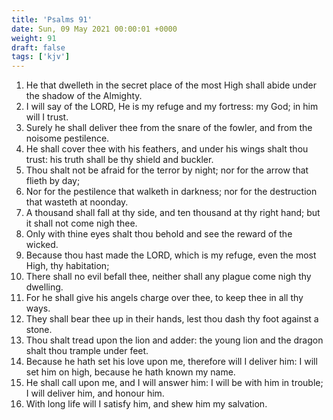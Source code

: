 ```yaml
---
title: 'Psalms 91'
date: Sun, 09 May 2021 00:00:01 +0000
weight: 91
draft: false
tags: ['kjv'] 
---
```


1. He that dwelleth in the secret place of the most High shall abide under the shadow of the Almighty.
2. I will say of the LORD, He is my refuge and my fortress: my God; in him will I trust.
3. Surely he shall deliver thee from the snare of the fowler, and from the noisome pestilence.
4. He shall cover thee with his feathers, and under his wings shalt thou trust: his truth shall be thy shield and buckler.
5. Thou shalt not be afraid for the terror by night; nor for the arrow that flieth by day;
6. Nor for the pestilence that walketh in darkness; nor for the destruction that wasteth at noonday.
7. A thousand shall fall at thy side, and ten thousand at thy right hand; but it shall not come nigh thee.
8. Only with thine eyes shalt thou behold and see the reward of the wicked.
9. Because thou hast made the LORD, which is my refuge, even the most High, thy habitation;
10. There shall no evil befall thee, neither shall any plague come nigh thy dwelling.
11. For he shall give his angels charge over thee, to keep thee in all thy ways.
12. They shall bear thee up in their hands, lest thou dash thy foot against a stone.
13. Thou shalt tread upon the lion and adder: the young lion and the dragon shalt thou trample under feet.
14. Because he hath set his love upon me, therefore will I deliver him: I will set him on high, because he hath known my name.
15. He shall call upon me, and I will answer him: I will be with him in trouble; I will deliver him, and honour him.
16. With long life will I satisfy him, and shew him my salvation.
